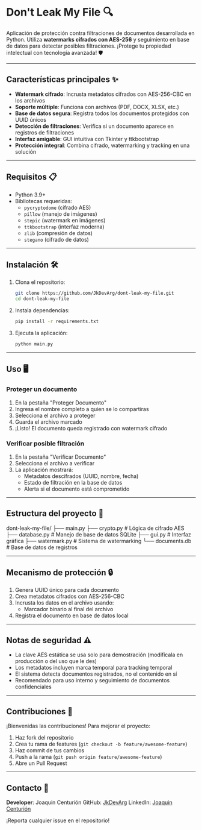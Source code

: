 # Don't Leak My File 🔍

Aplicación de protección contra filtraciones de documentos desarrollada en Python. Utiliza **watermarks cifrados con AES-256** y seguimiento en base de datos para detectar posibles filtraciones. ¡Protege tu propiedad intelectual con tecnología avanzada! 🛡️

---

## Características principales ✨

- **Watermark cifrado**: Incrusta metadatos cifrados con AES-256-CBC en los archivos
- **Soporte múltiple**: Funciona con archivos (PDF, DOCX, XLSX, etc.)
- **Base de datos segura**: Registra todos los documentos protegidos con UUID únicos
- **Detección de filtraciones**: Verifica si un documento aparece en registros de filtraciones
- **Interfaz amigable**: GUI intuitiva con Tkinter y ttkbootstrap
- **Protección integral**: Combina cifrado, watermarking y tracking en una solución

---

## Requisitos 📋

- Python 3.9+
- Bibliotecas requeridas:
  - `pycryptodome` (cifrado AES)
  - `pillow` (manejo de imágenes)
  - `stepic` (watermark en imágenes)
  - `ttkbootstrap` (interfaz moderna)
  - `zlib` (compresión de datos)
  - `stegano` (cifrado de datos)

---

## Instalación 🛠️

1. Clona el repositorio:

    ```bash
    git clone https://github.com/JkDevArg/dont-leak-my-file.git
    cd dont-leak-my-file
    ```

2. Instala dependencias:

    ```bash
    pip install -r requirements.txt
    ```

3. Ejecuta la aplicación:

    ```bash
    python main.py
    ```

---

## Uso 🖥️

### Proteger un documento

1. En la pestaña "Proteger Documento"
2. Ingresa el nombre completo a quien se lo compartiras
3. Selecciona el archivo a proteger
4. Guarda el archivo marcado
5. ¡Listo! El documento queda registrado con watermark cifrado

### Verificar posible filtración

1. En la pestaña "Verificar Documento"
2. Selecciona el archivo a verificar
3. La aplicación mostrará:
   - Metadatos descifrados (UUID, nombre, fecha)
   - Estado de filtración en la base de datos
   - Alerta si el documento está comprometido

---

## Estructura del proyecto 📂

dont-leak-my-file/
├── main.py
├── crypto.py # Lógica de cifrado AES
├── database.py # Manejo de base de datos SQLite
├── gui.py # Interfaz gráfica
├── watermark.py # Sistema de watermarking
└── documents.db # Base de datos de registros

---

## Mecanismo de protección 🔒

1. Genera UUID único para cada documento
2. Crea metadatos cifrados con AES-256-CBC
3. Incrusta los datos en el archivo usando:
   - Marcador binario al final del archivo
4. Registra el documento en base de datos local

---

## Notas de seguridad ⚠️

- La clave AES estática se usa solo para demostración (modifícala en producción o del uso que le des)
- Los metadatos incluyen marca temporal para tracking temporal
- El sistema detecta documentos registrados, no el contenido en sí
- Recomendado para uso interno y seguimiento de documentos confidenciales

---

## Contribuciones 🤝

¡Bienvenidas las contribuciones! Para mejorar el proyecto:

1. Haz fork del repositorio
2. Crea tu rama de features (`git checkout -b feature/awesome-feature`)
3. Haz commit de tus cambios
4. Push a la rama (`git push origin feature/awesome-feature`)
5. Abre un Pull Request

---

## Contacto 📩

**Developer**: Joaquin Centurión
GitHub: [JkDevArg](https://github.com/JkDevArg)
LinkedIn: [Joaquin Centurión](https://www.linkedin.com/in/joaquincenturion/)

¡Reporta cualquier issue en el repositorio!
